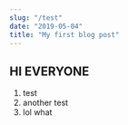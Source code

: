 ```yaml
---
slug: "/test"
date: "2019-05-04"
title: "My first blog post"
---
```


## HI EVERYONE

1. test
2. another test
3. lol what
